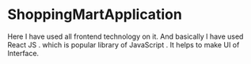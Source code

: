 # ShoppingMartApplication
Here I have used all frontend technology on it. And basically I have used React JS . which is popular library of JavaScript . It helps to make UI of Interface. 
